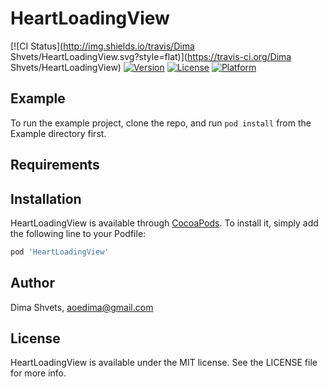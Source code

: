 # HeartLoadingView

[![CI Status](http://img.shields.io/travis/Dima Shvets/HeartLoadingView.svg?style=flat)](https://travis-ci.org/Dima Shvets/HeartLoadingView)
[![Version](https://img.shields.io/cocoapods/v/HeartLoadingView.svg?style=flat)](http://cocoapods.org/pods/HeartLoadingView)
[![License](https://img.shields.io/cocoapods/l/HeartLoadingView.svg?style=flat)](http://cocoapods.org/pods/HeartLoadingView)
[![Platform](https://img.shields.io/cocoapods/p/HeartLoadingView.svg?style=flat)](http://cocoapods.org/pods/HeartLoadingView)

## Example

To run the example project, clone the repo, and run `pod install` from the Example directory first.

## Requirements

## Installation

HeartLoadingView is available through [CocoaPods](http://cocoapods.org). To install
it, simply add the following line to your Podfile:

```ruby
pod 'HeartLoadingView'
```

## Author

Dima Shvets, aoedima@gmail.com

## License

HeartLoadingView is available under the MIT license. See the LICENSE file for more info.
